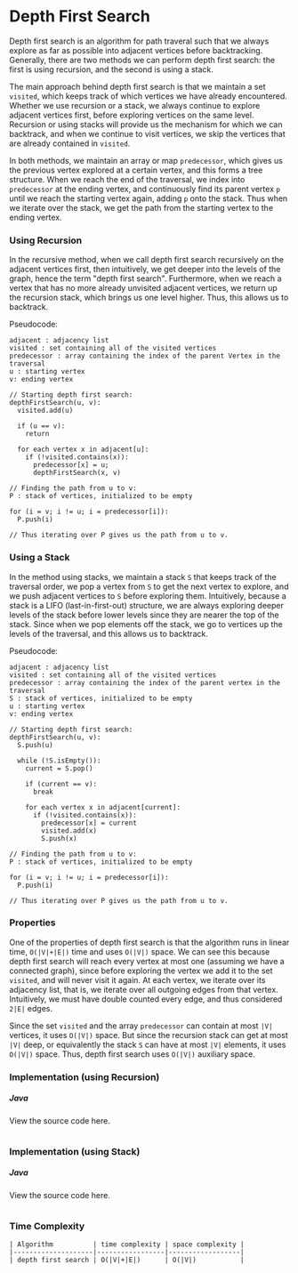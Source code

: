 # Depth First Search

Depth first search is an algorithm for path traveral such that we always explore as far as 
possible into adjacent vertices before backtracking. Generally, there are two methods we can 
perform depth first search: the first is using recursion, and the second is using a stack. 

The main approach behind depth first search is that we maintain a set `visited`, which keeps track 
of which vertices we have already encountered. Whether we use recursion or a stack, we always
continue to explore adjacent vertices first, before exploring vertices on the same level. Recursion 
or using stacks will provide us the mechanism for which we can backtrack, and when we continue to 
visit vertices, we skip the vertices that are already contained in `visited`. 

In both methods, we maintain an array or map `predecessor`, which gives us the previous vertex 
explored at a certain vertex, and this forms a tree structure. When we reach the end of the 
traversal, we index into `predecessor` at the ending vertex, and continuously find its parent
vertex `p` until we reach the starting vertex again, adding `p` onto the stack. Thus when we 
iterate over the stack, we get the path from the starting vertex to the ending vertex.

### Using Recursion

In the recursive method, when we call depth first search recursively on the adjacent vertices 
first, then intuitively, we get deeper into the levels of the graph, hence the term "depth first
search". Furthermore, when we reach a vertex that has no more already unvisited adjacent vertices,
we return up the recursion stack, which brings us one level higher. Thus, this allows us to 
backtrack.

Pseudocode:

```
adjacent : adjacency list
visited : set containing all of the visited vertices
predecessor : array containing the index of the parent Vertex in the traversal
u : starting vertex
v: ending vertex

// Starting depth first search:
depthFirstSearch(u, v):
  visited.add(u)

  if (u == v):
    return

  for each vertex x in adjacent[u]:
    if (!visited.contains(x)):
      predecessor[x] = u;
      depthFirstSearch(x, v)

// Finding the path from u to v:
P : stack of vertices, initialized to be empty

for (i = v; i != u; i = predecessor[i]):
  P.push(i)

// Thus iterating over P gives us the path from u to v.
```

### Using a Stack

In the method using stacks, we maintain a stack `S` that keeps track of the traversal order, we
pop a vertex from `S` to get the next vertex to explore, and we push adjacent vertices to `S` before
exploring them. Intuitively, because a stack is a LIFO (last-in-first-out) structure, we are always
exploring deeper levels of the stack before lower levels since they are nearer the top of the stack.
Since when we pop elements off the stack, we go to vertices up the levels of the traversal, and
this allows us to backtrack. 

Pseudocode:

```
adjacent : adjacency list
visited : set containing all of the visited vertices
predecessor : array containing the index of the parent vertex in the traversal
S : stack of vertices, initialized to be empty
u : starting vertex
v: ending vertex

// Starting depth first search:
depthFirstSearch(u, v):
  S.push(u)

  while (!S.isEmpty()):
    current = S.pop()

    if (current == v):
      break

    for each vertex x in adjacent[current]:
      if (!visited.contains(x)):
        predecessor[x] = current
        visited.add(x)
        S.push(x)

// Finding the path from u to v:
P : stack of vertices, initialized to be empty

for (i = v; i != u; i = predecessor[i]):
  P.push(i)

// Thus iterating over P gives us the path from u to v.
```

### Properties

One of the properties of depth first search is that the algorithm runs in linear time, `O(|V|+|E|)`
time and uses `O(|V|)` space. We can see this because depth first search will reach every vertex at
most one (assuming we have a connected graph), since before exploring the vertex we add it to the
set `visited`, and will never visit it again. At each vertex, we iterate over its adjacency list, 
that is, we iterate over all outgoing edges from that vertex. Intuitively, we must have double 
counted every edge, and thus considered `2|E|` edges. 

Since the set `visited` and the array `predecessor` can contain at most `|V|` vertices, it uses 
`O(|V|)` space. But since the recursion stack can get at most `|V|` deep, or equivalently the stack
`S` can have at most `|V|` elements, it uses `O(|V|)` space. Thus, depth first search uses `O(|V|)`
auxiliary space.

### Implementation (using Recursion)

##### Java

View the source code here.

```
```

### Implementation (using Stack)

##### Java

View the source code here.

```
```

### Time Complexity

```
| Algorithm          | time complexity | space complexity |
|--------------------|-----------------|------------------|
| depth first search | O(|V|+|E|)      | O(|V|)           |
```
